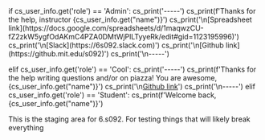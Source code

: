 <python>
if cs_user_info.get('role') == 'Admin':
    cs_print('-----')
    cs_print(f'Thanks for the help, instructor {cs_user_info.get("name")}')
    cs_print('\n[Spreadsheet link](https://docs.google.com/spreadsheets/d/1maqwzCU-fZ2zkW5ygfOdAKmC4PZA0DMtWjPlLTyyeRk/edit#gid=1123195996)')
    cs_print('\n[Slack](https://6s092.slack.com)')
    cs_print('\n[Github link](https://github.mit.edu/s092)')
    cs_print('\n-----')

elif cs_user_info.get('role') == 'Cool':
    cs_print('-----')
    cs_print(f'Thanks for the help writing questions and/or on piazza! You are awesome, {cs_user_info.get("name")}')
    cs_print('\n[Github link](https://github.mit.edu/s092)')
    cs_print('\n-----')
elif cs_user_info.get('role') == 'Student':
    cs_print(f'Welcome back, {cs_user_info.get("name")}')



</python>

This is the staging area for 6.s092. For testing things that will likely break everything

